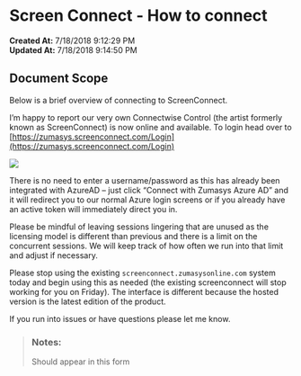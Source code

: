 # Screen Connect - How to connect

**Created At:** 7/18/2018 9:12:29 PM  
**Updated At:** 7/18/2018 9:14:50 PM  


## Document Scope

Below is a brief overview of connecting to ScreenConnect.



I’m happy to report our very own Connectwise Control (the artist formerly known as ScreenConnect) is now online and available. To login head over to [https://zumasys.screenconnect.com/Login](https://zumasys.screenconnect.com/Login)

![](https://static.helpjuice.com/helpjuice_production/uploads/upload/image/3556/direct/1531948416655-screenconnect.png)

There is no need to enter a username/password as this has already been integrated with AzureAD – just click “Connect with Zumasys Azure AD” and it will redirect you to our normal Azure login screens or if you already have an active token will immediately direct you in.

Please be mindful of leaving sessions lingering that are unused as the licensing model is different than previous and there is a limit on the concurrent sessions. We will keep track of how often we run into that limit and adjust if necessary.

Please stop using the existing `screenconnect.zumasysonline.com` system today and begin using this as needed (the existing screenconnect will stop working for you on Friday). The interface is different because the hosted version is the latest edition of the product.

If you run into issues or have questions please let me know.


> ### Notes: 
> 
> Should appear in this form

